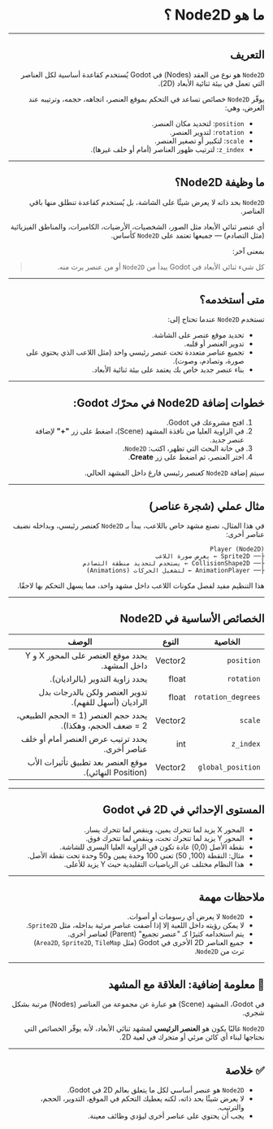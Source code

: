 <div dir="rtl">

# ما هو Node2D ؟

---

## التعريف

`Node2D` هو نوع من العقد (Nodes) في Godot يُستخدم كقاعدة أساسية لكل العناصر التي تعمل في بيئة ثنائية الأبعاد (2D).

يوفّر `Node2D` خصائص تساعد في التحكم بموقع العنصر، اتجاهه، حجمه، وترتيبه عند العرض، وهي:

- `position`: لتحديد مكان العنصر.
- `rotation`: لتدوير العنصر.
- `scale`: لتكبير أو تصغير العنصر.
- `z_index`: لترتيب ظهور العناصر (أمام أو خلف غيرها).

---

## ما وظيفة Node2D؟

`Node2D` بحد ذاته لا يعرض شيئًا على الشاشة، بل يُستخدم كقاعدة تنطلق منها باقي العناصر.

أي عنصر ثنائي الأبعاد مثل الصور، الشخصيات، الأرضيات، الكاميرات، والمناطق الفيزيائية (مثل التصادم) — جميعها تعتمد على `Node2D` كأساس.

بمعنى آخر:
> كل شيء ثنائي الأبعاد في Godot يبدأ من `Node2D` أو من عنصر يرث منه.

---

## متى أستخدمه؟

تستخدم `Node2D` عندما تحتاج إلى:
- تحديد موقع عنصر على الشاشة.
- تدوير العنصر أو قلبه.
- تجميع عناصر متعددة تحت عنصر رئيسي واحد (مثل اللاعب الذي يحتوي على صورة، وتصادم، وصوت).
- بناء عنصر جديد خاص بك يعتمد على بيئة ثنائية الأبعاد.

---

## خطوات إضافة Node2D في محرّك Godot:

1. افتح مشروعك في Godot.
2. في الزاوية العليا من نافذة المشهد (Scene)، اضغط على زر **"+"** لإضافة عنصر جديد.
3. في خانة البحث التي تظهر، اكتب: `Node2D`.
4. اختر العنصر، ثم اضغط على زر **Create**.

سيتم إضافة `Node2D` كعنصر رئيسي فارغ داخل المشهد الحالي.

---

## مثال عملي (شجرة عناصر)

في هذا المثال، نصنع مشهد خاص باللاعب، يبدأ بـ `Node2D` كعنصر رئيسي، وبداخله نضيف عناصر أخرى:

```
Player (Node2D)
├── Sprite2D ← يعرض صورة اللاعب
├── CollisionShape2D ← يستخدم لتحديد منطقة التصادم
├── AnimationPlayer ← لتشغيل الحركات (Animations)
```


هذا التنظيم مفيد لفصل مكونات اللاعب داخل مشهد واحد، مما يسهل التحكم بها لاحقًا.

---

## الخصائص الأساسية في Node2D

| الخاصية       | النوع      | الوصف                                                        |
|---------------|------------|---------------------------------------------------------------|
| `position`    | Vector2    | يحدد موقع العنصر على المحور X و Y داخل المشهد.              |
| `rotation`    | float      | يحدد زاوية التدوير (بالراديان).                             |
| `rotation_degrees` | float | تدوير العنصر ولكن بالدرجات بدل الراديان (أسهل للفهم).       |
| `scale`       | Vector2    | يحدد حجم العنصر (1 = الحجم الطبيعي، 2 = ضعف الحجم، وهكذا).   |
| `z_index`     | int        | يحدد ترتيب عرض العنصر أمام أو خلف عناصر أخرى.                |
| `global_position` | Vector2 | موقع العنصر بعد تطبيق تأثيرات الأب (Position النهائي).     |

---

## المستوى الإحداثي في 2D في Godot

- المحور X يزيد لما تتحرك يمين، وينقص لما تتحرك يسار.
- المحور Y يزيد لما تتحرك تحت، وينقص لما تتحرك فوق.
- نقطة الأصل (0,0) عادة تكون في الزاوية العليا اليسرى للشاشة.
- مثال: النقطة (100, 50) تعني 100 وحدة يمين و50 وحدة تحت نقطة الأصل.
- هذا النظام مختلف عن الرياضيات التقليدية حيث Y يزيد للأعلى.


---

## ملاحظات مهمة

- `Node2D` لا يعرض أي رسومات أو أصوات.
- لا يمكن رؤيته داخل اللعبة إلا إذا أضفت عناصر مرئية بداخله، مثل `Sprite2D`.
- يتم استخدامه كثيرًا كـ "عنصر تجميع" (Parent) لعناصر أخرى.
- جميع العناصر 2D الأخرى في Godot (مثل `Area2D`, `Sprite2D`, `TileMap`) ترث من `Node2D`.


---

## 🧠 معلومة إضافية: العلاقة مع المشهد

في Godot، المشهد (Scene) هو عبارة عن مجموعة من العناصر (Nodes) مرتبة بشكل شجري.

`Node2D` غالبًا يكون هو **العنصر الرئيسي** لمشهد ثنائي الأبعاد، لأنه يوفّر الخصائص التي نحتاجها لبناء أي كائن مرئي أو متحرك في لعبة 2D.

---

## ✅ خلاصة

- `Node2D` هو عنصر أساسي لكل ما يتعلق بعالم 2D في Godot.
- لا يعرض شيئًا بحد ذاته، لكنه يعطيك التحكم في الموقع، التدوير، الحجم، والترتيب.
- يجب أن يحتوي على عناصر أخرى ليؤدي وظائف معينة.

</div>
